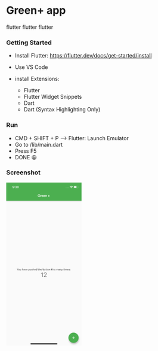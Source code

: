 # Green+ app

flutter flutter flutter

### Getting Started

- Install Flutter: https://flutter.dev/docs/get-started/install

- Use VS Code
- install Extensions:
    - Flutter
    - Flutter Widget Snippets
    - Dart
    - Dart (Syntax Highlighting Only)

### Run

- CMD + SHIFT + P --> Flutter: Launch Emulator
- Go to /lib/main.dart
- Press F5
- DONE  😀

### Screenshot

<img width="40%" alt_screenshot src="screenshot/flutter_01.png">
